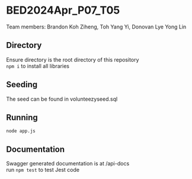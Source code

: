 # BED2024Apr_P07_T05
Team members: Brandon Koh Ziheng, Toh Yang Yi, Donovan Lye Yong Lin

## Directory
Ensure directory is the root directory of this repository<br>`npm i` to install all libraries

## Seeding
The seed can be found in volunteezyseed.sql

## Running
`node app.js`

## Documentation
Swagger generated documentation is at /api-docs<br>
run `npm test` to test Jest code
